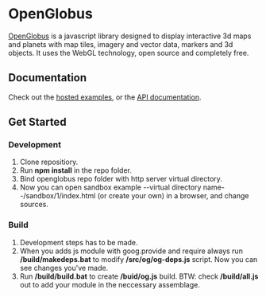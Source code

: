 # OpenGlobus

[OpenGlobus](http://www.openglobus.org/) is a javascript library designed to display interactive 3d maps and planets with map tiles, imagery and vector data, markers and 3d objects. It uses the WebGL technology, open source and completely free.

## Documentation

Check out the [hosted examples](http://www.openglobus.org/examples.html), or the [API documentation](http://www.openglobus.org/api/).

## Get Started

### Development

1. Clone repositiory.
2. Run **npm install** in the repo folder.
3. Bind openglobus repo folder with http server virtual directory. 
4. Now you can open sandbox example --virtual directory name--/sandbox/1/index.html (or create your own) in a browser, and change sources.
  
### Build

1. Development steps has to be made.
2. When you adds js module with goog.provide and require always run **/build/makedeps.bat** to modify **/src/og/og-deps.js** script. Now you can see changes you've made.
3. Run **/build/build.bat** to create **/buid/og.js** build. BTW: check **/build/all.js** out to add your module in the neccessary assemblage.
